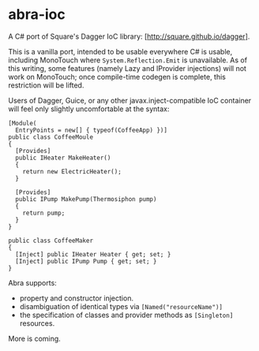 abra-ioc
========

A C# port of Square's Dagger IoC library: [http://square.github.io/dagger].

This is a vanilla port, intended to be usable everywhere C# is usable, including MonoTouch where `System.Reflection.Emit` is unavailable.
As of this writing, some features (namely Lazy and IProvider injections) will not work on MonoTouch; once compile-time codegen is complete, this restriction will be lifted.

Users of Dagger, Guice, or any other javax.inject-compatible IoC container will feel only slightly uncomfortable at the syntax:

```
[Module(
  EntryPoints = new[] { typeof(CoffeeApp) })]
public class CoffeeMoule
{
  [Provides]
  public IHeater MakeHeater()
  {
    return new ElectricHeater();
  }

  [Provides]
  public IPump MakePump(Thermosiphon pump)
  {
    return pump;
  }
}

public class CoffeeMaker
{
  [Inject] public IHeater Heater { get; set; }
  [Inject] public IPump Pump { get; set; }
}
```

Abra supports:
- property and constructor injection.
- disambiguation of identical types via `[Named("resourceName")]`
- the specification of classes and provider methods as `[Singleton]` resources.

More is coming.
